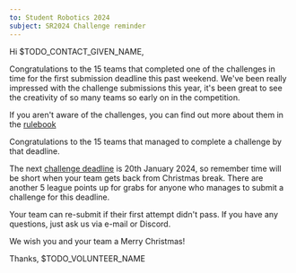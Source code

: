 ```yaml
---
to: Student Robotics 2024
subject: SR2024 Challenge reminder
---
```


Hi $TODO_CONTACT_GIVEN_NAME,

Congratulations to the 15 teams that completed one of the challenges in time for the first submission deadline this past weekend. We've been really impressed with the challenge submissions this year, it's been great to see the creativity of so many teams so early on in the competition.

If you aren't aware of the challenges, you can find out more about them in the [rulebook](https://studentrobotics.org/docs/resources/2024/rulebook.html#challenges)

Congratulations to the 15 teams that managed to complete a challenge by that deadline.

The next [challenge deadline](https://studentrobotics.org/events/sr2024/second-challenge-submission-deadline/) is 20th January 2024, so remember time will be short when your team gets back from Christmas break. There are another 5 league points up for grabs for anyone who manages to submit a challenge for this deadline.

Your team can re-submit if their first attempt didn't pass. If you have any questions, just ask us via e-mail or Discord.

We wish you and your team a Merry Christmas!

Thanks, $TODO_VOLUNTEER_NAME
